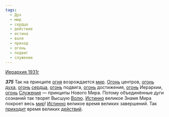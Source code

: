 ```yaml
---
tags:
  - Дух
  - мир
  - сердце
  - действие
  - истина
  - воля
  - приход
  - огонь
  - подвиг
  - служение
---
```


[Иерархия 1931г](https://127.0.0.1:4002/agni/1931)

___375___
Так на принципе [огня](../../../tags/#[огонь](../../../tags/#огонь)) возрождается [мир](../../../tags/#мир). [Огонь](../../../tags/#[огонь](../../../tags/#огонь)) центров, [огонь](../../../tags/#огонь) [духа](../../../tags/#Дух), [огонь](../../../tags/#огонь) [сердца](../../../tags/#сердце), [огонь](../../../tags/#огонь) подвига, [огонь](../../../tags/#огонь) достижения, [огонь](../../../tags/#огонь) Иерархии, [огонь](../../../tags/#огонь) [Служения](../../../tags/#служение) — принципы Нового Мира. Потому объединённые дуги сознаний так творят Высшую [Волю](../../../tags/#воля). [Истинно](../../../tags/#истина) великое Знамя Мира покроет весь [мир](../../../tags/#мир)! [Истинно](../../../tags/#истина) великое время великих завершений. Так [приходит](../../../tags/#приход) время великих [действий](../../../tags/#действие).   

